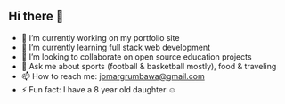 ## Hi there 👋
- 🔭 I’m currently working on my portfolio site
- 🌱 I’m currently learning full stack web development
- 👯 I’m looking to collaborate on open source education projects
- 💬 Ask me about sports (football & basketball mostly), food & traveling
- 📫 How to reach me: jomargrumbawa@gmail.com
- ⚡ Fun fact: I have a 8 year old daughter ☺️

<!--
**jomargrumbawa/jomargrumbawa** is a ✨ _special_ ✨ repository because its `README.md` (this file) appears on your GitHub profile.

Here are some ideas to get you started:

- 🔭 I’m currently working on ...
- 🌱 I’m currently learning ...
- 👯 I’m looking to collaborate on ...
- 🤔 I’m looking for help with ...
- 💬 Ask me about ...
- 📫 How to reach me: ...
- 😄 Pronouns: ...
- ⚡ Fun fact: ...
-->
